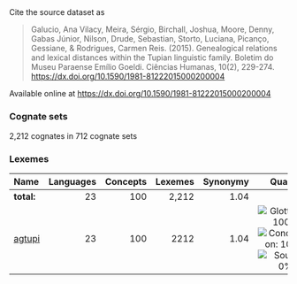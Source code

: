 ## 

Cite the source dataset as

> Galucio, Ana Vilacy, Meira, Sérgio, Birchall, Joshua, Moore, Denny, Gabas Júnior, Nilson, Drude, Sebastian, Storto, Luciana, Picanço, Gessiane, & Rodrigues, Carmen Reis. (2015). Genealogical relations and lexical distances within the Tupian linguistic family. Boletim do Museu Paraense Emílio Goeldi. Ciências Humanas, 10(2), 229-274. https://dx.doi.org/10.1590/1981-81222015000200004

Available online at https://dx.doi.org/10.1590/1981-81222015000200004

### Cognate sets
2,212 cognates in 712 cognate sets

### Lexemes

Name | Languages | Concepts | Lexemes | Synonymy | Quality
:--- | ---:| ---:| ---:| ---:|:---:
**total:** | 23 | 100 | 2,212 | 1.04 | 
[agtupi](cldf/agtupi.csv) | 23 | 100 | 2212 | 1.04 | ![Glottolog: 100%](https://img.shields.io/badge/Glottolog-100%25-brightgreen.svg "Glottolog: 100%") ![Concepticon: 100%](https://img.shields.io/badge/Concepticon-100%25-brightgreen.svg "Concepticon: 100%") ![Source: 0%](https://img.shields.io/badge/Source-0%25-red.svg "Source: 0%")